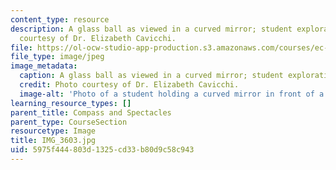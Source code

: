 ```yaml
---
content_type: resource
description: A glass ball as viewed in a curved mirror; student exploration. Photo
  courtesy of Dr. Elizabeth Cavicchi.
file: https://ol-ocw-studio-app-production.s3.amazonaws.com/courses/ec-050-recreate-experiments-from-history-inform-the-future-from-the-past-galileo-january-iap-2010/5975f444803d1325cd33b80d9c58c943_IMG_3603.jpg
file_type: image/jpeg
image_metadata:
  caption: A glass ball as viewed in a curved mirror; student exploration.
  credit: Photo courtesy of Dr. Elizabeth Cavicchi.
  image-alt: 'Photo of a student holding a curved mirror in front of a glass ball. '
learning_resource_types: []
parent_title: Compass and Spectacles
parent_type: CourseSection
resourcetype: Image
title: IMG_3603.jpg
uid: 5975f444-803d-1325-cd33-b80d9c58c943
---
```

